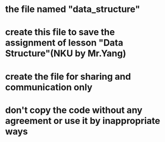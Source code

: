 # the file named "data_structure"
# create this file to save the assignment of lesson "Data Structure"(NKU by Mr.Yang)
# create the file for sharing and communication only
# don't copy the code without any agreement or use it by inappropriate ways
